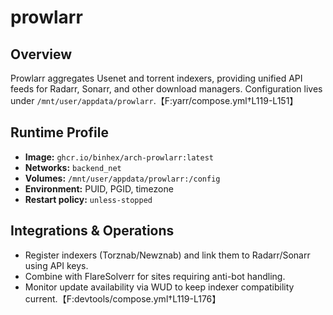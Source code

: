 <!--
title: prowlarr
description:
published: true
date: 2025-10-19T08:57:42Z
tags:
editor: markdown
-->

# prowlarr

## Overview
Prowlarr aggregates Usenet and torrent indexers, providing unified API feeds for Radarr, Sonarr, and other download managers. Configuration lives under `/mnt/user/appdata/prowlarr`.【F:yarr/compose.yml†L119-L151】

## Runtime Profile
- **Image:** `ghcr.io/binhex/arch-prowlarr:latest`
- **Networks:** `backend_net`
- **Volumes:** `/mnt/user/appdata/prowlarr:/config`
- **Environment:** PUID, PGID, timezone
- **Restart policy:** `unless-stopped`

## Integrations & Operations
- Register indexers (Torznab/Newznab) and link them to Radarr/Sonarr using API keys.
- Combine with FlareSolverr for sites requiring anti-bot handling.
- Monitor update availability via WUD to keep indexer compatibility current.【F:devtools/compose.yml†L119-L176】
